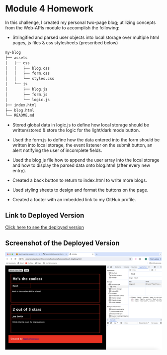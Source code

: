 # Module 4 Homework

In this challenge, I created my personal two-page blog; utilizing concepts from the Web-APIs module to accomplish the following:

- Stringified and parsed user objects into local storage over multiple html pages, js files & css stylesheets (prescribed below)

```md
my-blog
├── assets
│   ├── css
│   │   ├── blog.css
│   │   ├── form.css
│   │   └── styles.css
│   └── js
│       ├── blog.js
│       ├── form.js
│       └── logic.js
├── index.html
├── blog.html
└── README.md
```

- Stored global data in logic.js to define how local storage should be written/stored & store the logic for the light/dark mode button.
- Used the form.js to define how the data entered into the form should be written into local storage, the event listener on the submit button, an alert notifying the user of incomplete fields.
- Used the blog.js file how to append the user array into the local storage and how to display the parsed data onto  blog.html (after every new entry).
- Created a back button to return to index.html to write more blogs.

- Used styling sheets to design and format the buttons on the page.
- Created a footer with an imbedded link to my GitHub profile.




## Link to Deployed Version

[Click here to see the deployed version](https://teutonicted.github.io/nash-blog/)

## Screenshot of the Deployed Version

![Screenshot of the web page](./assets/screenshot.png)